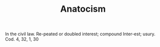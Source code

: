 ---
title: Anatocism
letter: A
permalink: "/definitions/anatocism.html"
body: In the civil law. Re-peated or doubled interest; compound Inter-est; usury.
  Cod. 4, 32, 1, 30
published_at: '2018-07-07'
layout: post
---